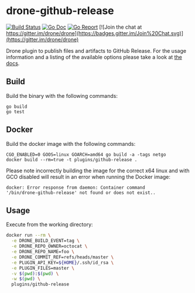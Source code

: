 # drone-github-release

[![Build Status](http://beta.drone.io/api/badges/drone-plugins/drone-github-release/status.svg)](http://beta.drone.io/drone-plugins/drone-github-release)
[![Go Doc](https://godoc.org/github.com/drone-plugins/drone-github-release?status.svg)](http://godoc.org/github.com/drone-plugins/drone-github-release)
[![Go Report](https://goreportcard.com/badge/github.com/drone-plugins/drone-github-release)](https://goreportcard.com/report/github.com/drone-plugins/drone-github-release)
[![Join the chat at https://gitter.im/drone/drone](https://badges.gitter.im/Join%20Chat.svg)](https://gitter.im/drone/drone)

Drone plugin to publish files and artifacts to GitHub Release. For the usage
information and a listing of the available options please take a look at
[the docs](DOCS.md).

## Build

Build the binary with the following commands:

```
go build
go test
```

## Docker

Build the docker image with the following commands:

```
CGO_ENABLED=0 GOOS=linux GOARCH=amd64 go build -a -tags netgo
docker build --rm=true -t plugins/github-release .
```

Please note incorrectly building the image for the correct x64 linux and with
GCO disabled will result in an error when running the Docker image:

```
docker: Error response from daemon: Container command
'/bin/drone-github-release' not found or does not exist..
```

## Usage

Execute from the working directory:

```sh
docker run --rm \
  -e DRONE_BUILD_EVENT=tag \
  -e DRONE_REPO_OWNER=octocat \
  -e DRONE_REPO_NAME=foo \
  -e DRONE_COMMIT_REF=refs/heads/master \
  -e PLUGIN_API_KEY=${HOME}/.ssh/id_rsa \
  -e PLUGIN_FILES=master \
  -v $(pwd):$(pwd) \
  -w $(pwd) \
  plugins/github-release
```

